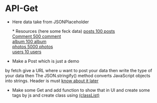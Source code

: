 # API-Get
* Here data take from JSONPlaceholder
   <p>
   * Resources (here some feck data)
   <a href="https://jsonplaceholder.typicode.com/posts">posts 100 posts</a><br>
   <a href="https://jsonplaceholder.typicode.com/comme">Comment  500 comment</a><br>
   <a href="https://jsonplaceholder.typicode.com/albums">album 100 album</a><br>
   <a href="https://jsonplaceholder.typicode.com/photos">photos	5000 photos</a><br>
   <a href="https://jsonplaceholder.typicode.com/users">users	10 users</a><br>
   </p>
 * Make a Post which is just a demo 
 <p>
by fetch give a URL where u want to post your data 
then write the type of your data 
then The JSON.stringify() method converts JavaScript objects into strings. 
Header is must <u>know about it later</u>
 </p>

* Make some Get and add function to show that in UI and create some tags by js and create class using <a href="https://developer.mozilla.org/en-US/docs/Web/API/Element/classList">(classList)</a> 
